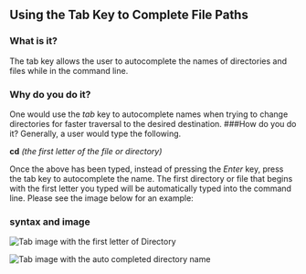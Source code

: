 ## Using the Tab Key to Complete File Paths

### What is it?
The tab key allows the user to autocomplete the names of directories and files while in the command line.
### Why do you do it?
One would use the *tab* key to autocomplete names when trying to change directories for faster traversal to the desired destination.
###How do you do it?
Generally, a user would type the following.

**cd** *(the first letter of the file or directory)*

Once the above has been typed, instead of pressing the *Enter* key, press the tab key to autocomplete the name. The first directory or file that begins with the first letter you typed will be automatically typed into the command line. Please see the image below for an example:

### syntax and image

![Tab image with the first letter of Directory](/Users/karanwalanj/Desktop/miniprojectimages/tabimg1.png)

![Tab image with the auto completed directory name](/Users/karanwalanj/Desktop/miniprojectimages/tabimg2.png)  
